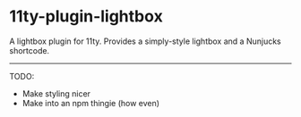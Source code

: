 # 11ty-plugin-lightbox

A lightbox plugin for 11ty. Provides a simply-style lightbox and a Nunjucks shortcode.

***

TODO:

* Make styling nicer
* Make into an npm thingie (how even)